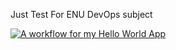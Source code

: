 Just Test For ENU DevOps subject

[![A workflow for my Hello World App](https://github.com/40794419ThantLwinMaung/sem/actions/workflows/main.yml/badge.svg)](https://github.com/40794419ThantLwinMaung/sem/actions/workflows/main.yml)